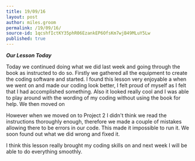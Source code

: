 ```yaml
---
title: 19/09/16
layout: post
author: miles.groom
permalink: /19/09/16/
source-id: 1qcshfIctKY35phR06EzankEP6OfsKm7wjB49MLuY5Lw
published: true
---
```

**_Our Lesson Today_**

Today we continued doing what we did last week and going through the book as instructed to do so. Firstly we gathered all the equipment to create the coding software and started. I found this lesson very enjoyable a when we went on and made our coding look better, I felt proud of myself as I felt that I had accomplished something. Also it looked really cool and I was able to play around with the wording of my coding without using the book for help. We then moved on                     

However when we moved on to Project 2 I didn't think we read the instructions thoroughly enough, therefore we made a couple of mistakes allowing there to be errors in our code. This made it impossible to run it. We soon found out what we did wrong and fixed it.

I think this lesson really brought my coding skills on and next week I will be able to do everything smoothly.

